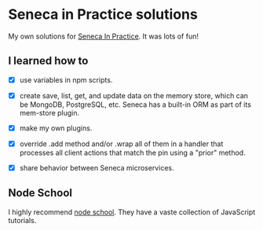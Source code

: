 # Seneca in Practice solutions

My own solutions for [Seneca In Practice](https://github.com/senecajs/seneca-in-practice/tree/master/problems).
It was lots of fun!


## I learned how to

- [X] use variables in npm scripts.
- [X] create save, list, get, and update data on the memory store, which can be MongoDB, PostgreSQL, etc. Seneca has a built-in ORM as part of its mem-store plugin.
- [X] make my own plugins.
- [X] override .add method and/or .wrap all of them in a handler that processes all client actions that match the pin using a "prior" method.
- [X] share behavior between Seneca microservices.


## Node School

I highly recommend [node school](https://nodeschool.io/). They have a vaste collection of JavaScript tutorials.
